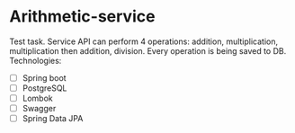 # Arithmetic-service
Test task. Service API can perform 4 operations: addition, multiplication, multiplication then addition, division. Every operation is being saved to DB.
Technologies:

- [ ] Spring boot
- [ ] PostgreSQL
- [ ] Lombok
- [ ] Swagger
- [ ] Spring Data JPA
